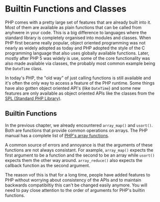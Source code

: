# Builtin Functions and Classes

PHP comes with a pretty large set of features that are already built into it. Most of them are available as plain functions that can be called from anyhwere in your code. This is a big difference to languages where the standard library is completely organised into modules and classes. When PHP first became really popular, object oriented programming was not nearly as widely adopted as today and PHP adopted the style of the C programming language that also uses globally available functions. Later, mostly after PHP 5 was widely is use, some of the core functionality was also made available via classes, the probably most common example being the `DateTime` class.

In today's PHP, the "old way" of just calling functions is still available and it's often the only way to access a feature of the PHP runtime. Some things have also gotten object oriented API's (like `DateTime`) and some new features are only available as object oriented APIs like the classes from the [SPL (Standard PHP Library)](http://php.net/manual/en/book.spl.php).

## Builtin Functions

In the previous chapter, we already encountered `array_map()` and `usort()`. Both are functions that provide common operations on arrays. The PHP manual has a complete list of [PHP's array functions](http://php.net/manual/en/ref.array.php).

A common source of errors and annoyance is that the arguments of these functions are not always consistant. For axample, `array_map()` expects the first argument to be a function and the second to be an array while `usort()` expects them the other way around. `array_reduce()` also expects the callback function as the second argument.

The reason vof this is that for a long time, people have added features to PHP without worrying about consistency of the APIs and to maintain backwards compatibiltiy this can't be changed easily anymore. You will need to pay close attention to the order of arguments for PHP's builtin functions.
